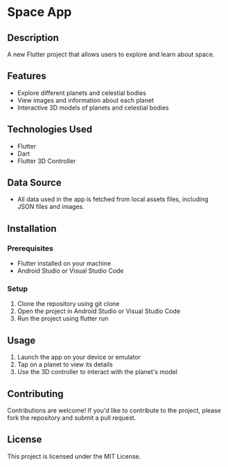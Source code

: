 # Space App
## Description
A new Flutter project that allows users to explore and learn about space.

## Features
* Explore different planets and celestial bodies
* View images and information about each planet
* Interactive 3D models of planets and celestial bodies

## Technologies Used
* Flutter
* Dart
* Flutter 3D Controller

## Data Source
* All data used in the app is fetched from local assets files, including JSON files and images.

## Installation
### Prerequisites
* Flutter installed on your machine
* Android Studio or Visual Studio Code

### Setup
1. Clone the repository using git clone
2. Open the project in Android Studio or Visual Studio Code
3. Run the project using flutter run

## Usage

1. Launch the app on your device or emulator
2. Tap on a planet to view its details
3. Use the 3D controller to interact with the planet's model

## Contributing
Contributions are welcome! If you'd like to contribute to the project, please fork the repository and submit a pull request.

## License
This project is licensed under the MIT License.
